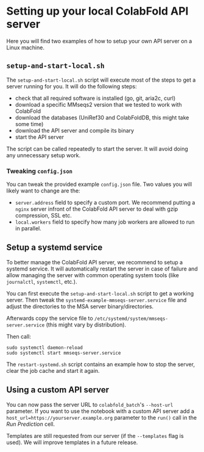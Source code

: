 # Setting up your local ColabFold API server

Here you will find two examples of how to setup your own API server on a Linux machine.

## `setup-and-start-local.sh`

The `setup-and-start-local.sh` script will execute most of the steps to get a server running for you.
It will do the following steps:
* check that all required software is installed (go, git, aria2c, curl)
* download a specific MMseqs2 version that we tested to work with ColabFold
* download the databases (UniRef30 and ColabFoldDB, this might take some time)
* download the API server and compile its binary
* start the API server

The script can be called repeatedly to start the server. It will avoid doing any unnecessary setup work.

### Tweaking `config.json`
You can tweak the provided example `config.json` file. Two values you will likely want to change are the:
* `server.address` field to specify a custom port. We recommend putting a `nginx` server infront of the ColabFold API server to deal with gzip compression, SSL etc.
* `local.workers` field to specify how many job workers are allowed to run in parallel.

## Setup a systemd service
To better manage the ColabFold API server, we recommend to setup a systemd service. It will automatically restart the server in case of failure and allow managing the server with common operating system tools (like `journalctl`, `systemctl`, etc.).

You can first execute the `setup-and-start-local.sh` script to get a working server. Then tweak the `systemd-example-mmseqs-server.service` file and adjust the directories to the MSA server binary/directories.

Afterwards copy the service file to `/etc/systemd/system/mmseqs-server.service` (this might vary by distribution).

Then call:
```
sudo systemctl daemon-reload
sudo systemctl start mmseqs-server.service
```

The `restart-systemd.sh` script contains an example how to stop the server, clear the job cache and start it again.

## Using a custom API server

You can now pass the server URL to `colabfold_batch`'s `--host-url` parameter. If you want to use the notebook with a custom API server add a `host_url=https://yourserver.example.org` parameter to the `run()` call in the *Run Prediction* cell.

Templates are still requested from our server (if the `--templates` flag is used). We will improve templates in a future release.
